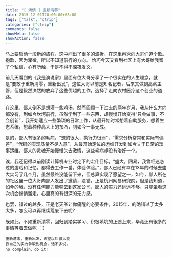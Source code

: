 ```yaml
---
title: "[ 矫情 ] 重新清零"
date: 2015-12-01T20:00:00+08:00
tags: ["talk", "ctrip"]
categories: ["ctrip"]
comments: false
showMeta: false
showAction: false
---
```


马上要启动一段新的旅程，这中间出了很多的波折，在这里再次向大哥们道个歉。抱歉，因为卑微，所以不知道前行的方向。
恰巧今天又看到社区上有大哥给我留了个私信，心有所触，于是不得不深夜发文。

<!--more-->

前几天看到的《我是演说家》里面有位大哥分享了一个很实在的人生理念，就是“要敢于重新清零，重新出发”，这位大哥以前是知名记者，后来又做到高薪主管，但是毅然决然的放弃了这些优越的工作，选择了走向农村医疗这个创业的道路。

在这里，鄙人倒不是想灌一些鸡汤，然而回顾一下过去的两年岁月，我从什么方向都没有，到如今坎坷前行，虽然学到了一些东西，却慢慢开始变得“只会做事，不会创新”，我开始适应一些繁琐的日常工作，从最开始时常想着自助服务，想着生态系统，想着种种高大上的东西，到如今一事无成。

是的，鄙人有很多的毛病，“想的很大，执行力很弱”，“需求分析常常和实际有偏差”，“代码的实现质量不尽人意”，从最开始定位的运维开发到如今甘于日常的琐事运维，鄙人的灵魂开始慢慢失去激情，这些毛病却没有治好一个。

诶，我还记得以前刚读计算机专业时定下的宏伟目标，“盛大，网易，我曾经迷恋过的游戏和记忆，都得去工作一番，体验体验。”，鄙人已经有幸在13年的时候去盛大实习了几个月，虽然最终没能留下来，但总算实现了愿望之一，如今，鄙人所在的社区里一位大哥向鄙人发出了邀请，没错，正是杭州网易研究院，但是我知道，如今的我，没有任何能力能够去到这家公司，鄙人的实力还远远不够，只能坐看这次机会悄悄溜走，心里真的有很深的无力感。

也罢，错过的越多，正是老天爷让你痛醒的必要条件，2015年，的确错过了太多太多，怎么可以再继续荒废下去呢?

既如此，不如重新清零，回归到踏实学习、积极填坑的正途上来，毕竟还有很多的事情等着去做呢 ：）

```
重新清零，重新出发，希望以后鄙人能
靠自己的实力争取到机会，话不多说，
no complain，do it！
```
